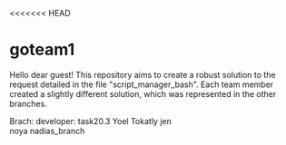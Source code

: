 <<<<<<< HEAD
# goteam1
Hello dear guest!
This repository aims to create a robust solution to the request detailed in the file "script_manager_bash". Each team member created a slightly different solution, which was represented in the other branches.

Brach:        developer:
task20.3   Yoel Tokatly
jen           
noya
nadias_branch
